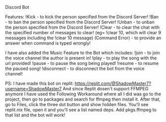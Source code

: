 Discord Bot

Features:
!Kick           - to kick the person specified from the Discord Server!
!Ban            - to ban the person specified from the Discord Server!
!Unban          - to unban the person specified from the Discord Server!
!Clear          - to clear the chat with the specified number of messages to clear! (eg= !clear 10, which will clear 9 messages including the !clear 10 message)
(Command Error) - to provide an answer when command is typed wrongly!

I have also added the Music Feature to the Bot which includes:
!join       - to join the voice channel the author is present in!
!play       - to play the song with the url provided!
!pause      - to pause the song being played!
!resume     - to resume the paused song!
!disconnect - to disconnect the bot from the voice channel!









PS: I have made this bot on replit: https://replit.com/@ShadowMaster7?username=ShadowMaster7
And since Replit dosen't support FFMPEG anymore I have used the Following Workaround where all I did was go to the project, then go to packages and search for ffmpeg then install it. After that, go to Files, click the three dot button and show hidden files. You'll see replit.nix file, open it and you'll see a list named deps. Add pkgs.ffmpeg to that list and the bot will work!

